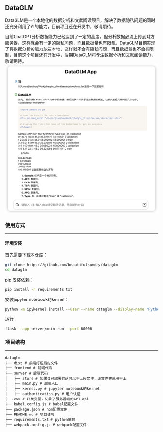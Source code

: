## DataGLM
DataGLM是一个本地化的数据分析和文献阅读项目，解决了数据隐私问题的同时还充分利用了AI的能力，目前项目还在开发中，敬请期待。

目前ChatGPT分析数据能力已经达到了一定的高度，但分析数据必须上传到对方服务器，这样就会有一定的隐私问题，而且数据量也有限制。DataGLM目前实现了将数据分析的能力放在本地，这样就不会有隐私问题，而且数据量也不会有限制，目前这个项目还在开发中，后期DataGLM将专注数据分析和文献阅读能力，敬请期待。
![Alt text](readme_store/image.png)


### 使用方式
-------
#### 环境安装
首先需要下载本仓库：
```bash
git clone https://github.com/beautifulsumday/dataglm
cd dataglm
```

pip 安装依赖：
```bash
pip install -r requirements.txt
```

安装jupyter notebook的kernel：
```bash
python -m ipykernel install --user --name dataglm --display-name "Python (dataglm)"
```

运行
```bash
flask --app server/main run --port 60006
```

### 项目结构
-------

```
dataglm
├── dist # 前端打包后的文件
├── frontend # 前端代码
├── server # 后端代码
│   ├── store # 如果自己部署的话可以不上传文件，该文件夹就用不上
│   ├── main.py # 后端入口
│   ├── kernel.py # jupyter notebook的kernel
│   ├── authentication.py # 用户认证
├──.env # 环境变量，记录了服务器端的GPT api
├── babel.config.js # babel配置文件
├── package.json # npm配置文件
├── README.md # 项目说明
├── requirements.txt # python依赖
├── webpack.config.js # webpack配置文件
```










